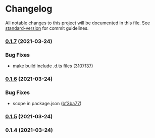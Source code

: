 # Changelog

All notable changes to this project will be documented in this file. See [standard-version](https://github.com/conventional-changelog/standard-version) for commit guidelines.

### [0.1.7](https://github.com/GreenCubeIO/gpayments/compare/v0.1.6...v0.1.7) (2021-03-24)


### Bug Fixes

* make build include .d.ts files ([3107f37](https://github.com/GreenCubeIO/gpayments/commit/3107f37dd9171a2bf944f32652413cb89f6e7413))

### [0.1.6](https://github.com/GreenCubeIO/gpayments/compare/v0.1.5...v0.1.6) (2021-03-24)


### Bug Fixes

* scope in package.json ([bf3ba77](https://github.com/GreenCubeIO/gpayments/commit/bf3ba77e19a868adb2704d1f7dbbde5444ecd64f))

### [0.1.5](https://github.com/cayasso/gpayments/compare/v0.1.4...v0.1.5) (2021-03-24)

### 0.1.4 (2021-03-24)
